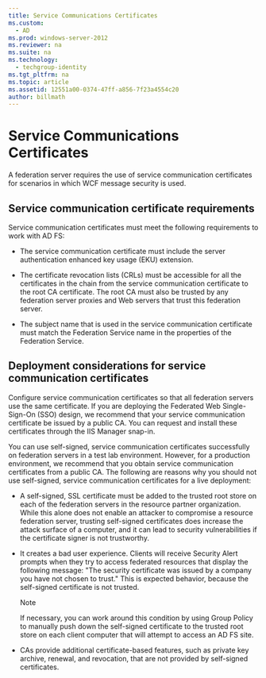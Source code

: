 ```yaml
---
title: Service Communications Certificates
ms.custom: 
  - AD
ms.prod: windows-server-2012
ms.reviewer: na
ms.suite: na
ms.technology: 
  - techgroup-identity
ms.tgt_pltfrm: na
ms.topic: article
ms.assetid: 12551a00-0374-47ff-a856-7f23a4554c20
author: billmath
---
```

# Service Communications Certificates
A federation server requires the use of service communication certificates for scenarios in which WCF message security is used.  
  
## Service communication certificate requirements  
Service communication certificates must meet the following requirements to work with AD FS:  
  
-   The service communication certificate must include the server authentication enhanced key usage \(EKU\) extension.  
  
-   The certificate revocation lists \(CRLs\) must be accessible for all the certificates in the chain from the service communication certificate to the root CA certificate. The root CA must also be trusted by any federation server proxies and Web servers that trust this federation server.  
  
-   The subject name that is used in the service communication certificate must match the Federation Service name in the properties of the Federation Service.  
  
## Deployment considerations for service communication certificates  
Configure service communication certificates so that all federation servers use the same certificate. If you are deploying the Federated Web Single\-Sign\-On \(SSO\) design, we recommend that your service communication certificate be issued by a public CA. You can request and install these certificates through the IIS Manager snap\-in.  
  
You can use self\-signed, service communication certificates successfully on federation servers in a test lab environment. However, for a production environment, we recommend that you obtain service communication certificates from a public CA. The following are reasons why you should not use self\-signed, service communication certificates for a live deployment:  
  
-   A self\-signed, SSL certificate must be added to the trusted root store on each of the federation servers in the resource partner organization. While this alone does not enable an attacker to compromise a resource federation server, trusting self\-signed certificates does increase the attack surface of a computer, and it can lead to security vulnerabilities if the certificate signer is not trustworthy.  
  
-   It creates a bad user experience. Clients will receive Security Alert prompts when they try to access federated resources that display the following message: "The security certificate was issued by a company you have not chosen to trust." This is expected behavior, because the self\-signed certificate is not trusted.  
  
    > [!NOTE]  
    > If necessary, you can work around this condition by using Group Policy to manually push down the self\-signed certificate to the trusted root store on each client computer that will attempt to access an AD FS site.  
  
-   CAs provide additional certificate\-based features, such as private key archive, renewal, and revocation, that are not provided by self\-signed certificates.  
  

